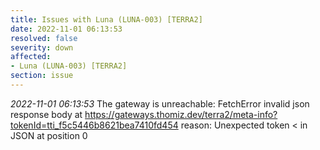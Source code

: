 ```yaml
---
title: Issues with Luna (LUNA-003) [TERRA2]
date: 2022-11-01 06:13:53
resolved: false
severity: down
affected:
- Luna (LUNA-003) [TERRA2]
section: issue
---
```


*2022-11-01 06:13:53* The gateway is unreachable: FetchError invalid json response body at https://gateways.thomiz.dev/terra2/meta-info?tokenId=tti_f5c5446b8621bea7410fd454 reason: Unexpected token < in JSON at position 0